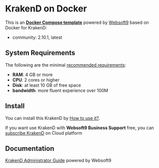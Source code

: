 # KrakenD on Docker  

This is an **[Docker Compose template](https://github.com/Websoft9/docker-library)** powered by [Websoft9](https://www.websoft9.com) based on Docker for KrakenD:


 - community:  2.10.1, latest


## System Requirements

The following are the minimal [recommended requirements](https://www.krakend.io):

* **RAM**: 4 GB or more
* **CPU**: 2 cores or higher
* **Disk**: at least 10 GB of free space
* **bandwidth**: more fluent experience over 100M  

## Install

You can install this KrakenD by [How to use it?](https://github.com/Websoft9/docker-library#how-to-use-it).   

If you want use KrakenD with **Websoft9 Business Support** free, you can [subscribe KrakenD](https://www.websoft9.com/apps) on Cloud platform

## Documentation

[KrakenD Administrator Guide](https://support.websoft9.com/docs/krakend) powered by Websoft9
